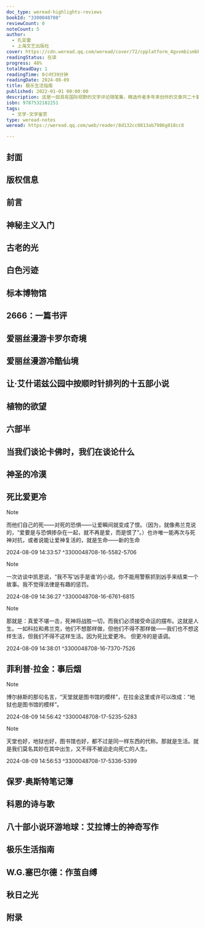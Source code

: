 ```yaml
---
doc_type: weread-highlights-reviews
bookId: "3300048708"
reviewCount: 0
noteCount: 5
author:
  - 孔亚雷
  - 上海文艺出版社
cover: https://cdn.weread.qq.com/weread/cover/72/cpplatform_4gvvmbismbhg5j8xcwmexr/t7_cpplatform_4gvvmbismbhg5j8xcwmexr1676361360.jpg
readingStatus: 在读
progress: 48%
totalReadDay: 1
readingTime: 0小时39分钟
readingDate: 2024-08-09
title: 极乐生活指南
published: 2022-01-01 00:00:00
description: 这是一部具有国际视野的文学评论随笔集，精选作者多年来创作的文章共二十篇，全面展现了作者作为小说家、翻译家独特的文学视野和非虚构写作上的精致文笔。一方面，它对世界各国的知名或新锐作家、诗人进行了深入细致而又眼光独到的长篇评析和推介，这其中既有广为人知的《爱丽丝漫游奇境》、村上春树、雷蒙德·卡佛、保罗·奥斯特、莱昂纳德·科恩等，也有经由本书作者译介而在近年来广受瞩目的詹姆斯·索特（长篇小说《光年》）等。另一方面，它也是一部有着内在隐秘关联的个人史和创作谈。从《2666》到《爱丽丝漫游奇境》，从《斯通纳》到《光年》，从硬汉派侦探到爵士乐，从B级电影到隐居乡间，从读书、翻译到写作……一部有浓烈文体意识与个人风格的评论集，一座附带秘密地图的私人图书馆，一次真诚、神秘而美妙的倾心长谈。
isbn: 9787532182251
tags:
  - 文学-文学鉴赏
type: weread-notes
weread: https://weread.qq.com/web/reader/8d132cc0813ab7986g018cc8

---
```



## 封面

## 版权信息

## 前言

## 神秘主义入门

## 古老的光

## 白色污迹

## 标本博物馆

## 2666：一篇书评

## 爱丽丝漫游卡罗尔奇境

## 爱丽丝漫游冷酷仙境

## 让·艾什诺兹公园中按顺时针排列的十五部小说

## 植物的欲望

## 六部半

## 当我们谈论卡佛时，我们在谈论什么

## 神圣的冷漠

## 死比爱更冷

> [!NOTE] 
> 而他们自己的死——对死的恐惧——让爱瞬间就变成了恨。（因为，就像弗兰克说的，“爱要是与恐惧掺杂在一起，就不再是爱，而是恨了”。）也许唯一能再次与死神对抗，或者说能让爱神复活的，就是生命——新的生命
> 
> 2024-08-09 14:33:57 ^3300048708-16-5582-5706

> [!NOTE] 
> 一次访谈中凯恩说，“我不写‘凶手是谁’的小说。你不能用警察抓到凶手来结束一个故事。我不觉得法律是有趣的惩罚。
> 
> 2024-08-09 14:36:27 ^3300048708-16-6761-6815

> [!NOTE] 
> 那就是：真爱不堪一击，死神将战胜一切，而我们必须接受命运的摆布。这就是人生。一如科拉和弗兰克，他们不想那样做，但他们不得不那样做——我们也不想这样生活，但我们不得不这样生活。因为死比爱更冷。
   但更冷的是语调。
> 
> 2024-08-09 14:38:01 ^3300048708-16-7370-7526

## 菲利普·拉金：事后烟

> [!NOTE] 
> 博尔赫斯的那句名言，“天堂就是图书馆的模样”，在拉金这里或许可以改成：“地狱也是图书馆的模样”。
> 
> 2024-08-09 14:56:42 ^3300048708-17-5235-5283

> [!NOTE] 
> 天堂也好，地狱也好，图书馆也好，都不过是同一样东西的代称。那就是生活。就是我们莫名其妙在其中出生，又不得不被迫走向死亡的人生。
> 
> 2024-08-09 14:56:53 ^3300048708-17-5336-5399

## 保罗·奥斯特笔记簿

## 科恩的诗与歌

## 八十部小说环游地球：艾拉博士的神奇写作

## 极乐生活指南

## W.G.塞巴尔德：作茧自缚

## 秋日之光

## 附录

